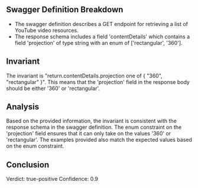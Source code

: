 ## Swagger Definition Breakdown
- The swagger definition describes a GET endpoint for retrieving a list of YouTube video resources.
- The response schema includes a field 'contentDetails' which contains a field 'projection' of type string with an enum of ['rectangular', '360'].

## Invariant
The invariant is "return.contentDetails.projection one of { "360", "rectangular" }". This means that the 'projection' field in the response body should be either '360' or 'rectangular'.

## Analysis
Based on the provided information, the invariant is consistent with the response schema in the swagger definition. The enum constraint on the 'projection' field ensures that it can only take on the values '360' or 'rectangular'. The examples provided also match the expected values based on the enum constraint.

## Conclusion
Verdict: true-positive
Confidence: 0.9
